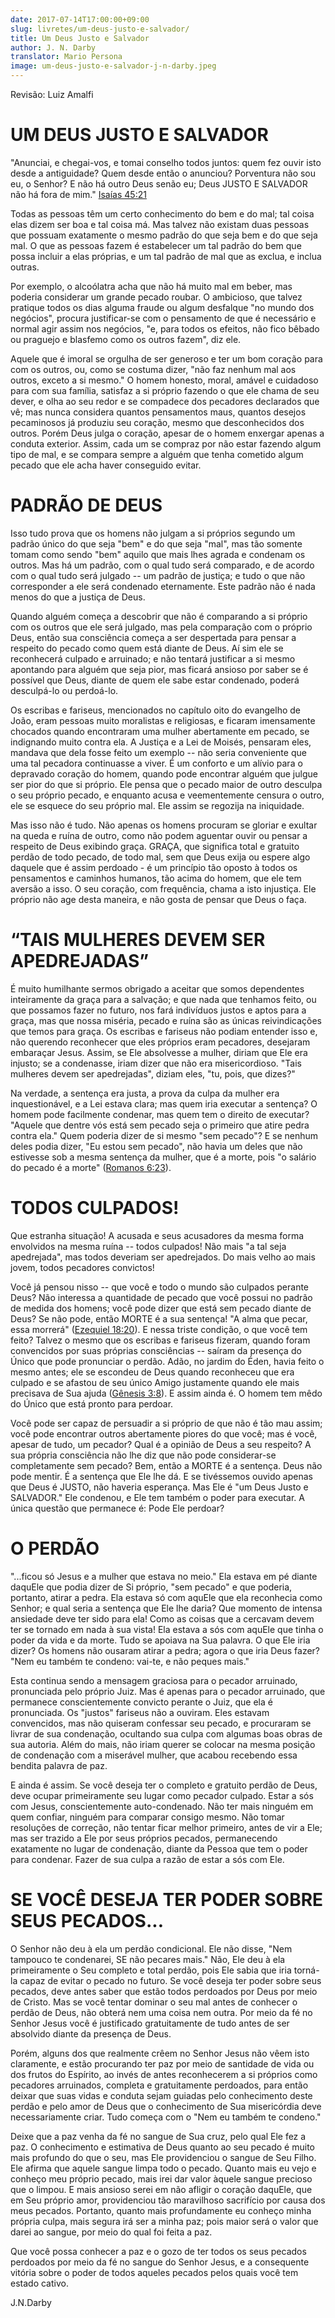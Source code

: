 ```yaml
---
date: 2017-07-14T17:00:00+09:00
slug: livretes/um-deus-justo-e-salvador/ 
title: Um Deus Justo e Salvador 
author: J. N. Darby
translator: Mario Persona
image: um-deus-justo-e-salvador-j-n-darby.jpeg
---
```


Revisão: Luiz Amalfi

UM DEUS JUSTO E SALVADOR 
========================

"Anunciai, e chegai-vos, e tomai conselho todos juntos: quem fez ouvir
isto desde a antiguidade? Quem desde então o anunciou? Porventura não
sou eu, o Senhor? E não há outro Deus senão eu; Deus JUSTO E SALVADOR
não há fora de mim." [Isaías
45:21](http://bibliaonline.com.br/acf/is/45/21)

Todas as pessoas têm um certo conhecimento do bem e do mal; tal coisa
elas dizem ser boa e tal coisa má. Mas talvez não existam duas pessoas
que possuam exatamente o mesmo padrão do que seja bem e do que seja mal.
O que as pessoas fazem é estabelecer um tal padrão do bem que possa
incluir a elas próprias, e um tal padrão de mal que as exclua, e inclua
outras.

Por exemplo, o alcoólatra acha que não há muito mal em beber, mas
poderia considerar um grande pecado roubar. O ambicioso, que talvez
pratique todos os dias alguma fraude ou algum desfalque "no mundo dos
negócios", procura justificar-se com o pensamento de que é necessário e
normal agir assim nos negócios, "e, para todos os efeitos, não fico
bêbado ou praguejo e blasfemo como os outros fazem", diz ele.

Aquele que é imoral se orgulha de ser generoso e ter um bom coração para
com os outros, ou, como se costuma dizer, "não faz nenhum mal aos
outros, exceto a si mesmo." O homem honesto, moral, amável e cuidadoso
para com sua família, satisfaz a si próprio fazendo o que ele chama de
seu dever, e olha ao seu redor e se compadece dos pecadores declarados
que vê; mas nunca considera quantos pensamentos maus, quantos desejos
pecaminosos já produziu seu coração, mesmo que desconhecidos dos outros.
Porém Deus julga o coração, apesar de o homem enxergar apenas a conduta
exterior. Assim, cada um se compraz por não estar fazendo algum tipo de
mal, e se compara sempre a alguém que tenha cometido algum pecado que
ele acha haver conseguido evitar.

PADRÃO DE DEUS 
==============

Isso tudo prova que os homens não julgam a si próprios segundo um padrão
único do que seja "bem" e do que seja "mal", mas tão somente tomam como
sendo "bem" aquilo que mais lhes agrada e condenam os outros. Mas há um
padrão, com o qual tudo será comparado, e de acordo com o qual tudo será
julgado -- um padrão de justiça; e tudo o que não corresponder a ele
será condenado eternamente. Este padrão não é nada menos do que a
justiça de Deus.

Quando alguém começa a descobrir que não é comparando a si próprio com
os outros que ele será julgado, mas pela comparação com o próprio Deus,
então sua consciência começa a ser despertada para pensar a respeito do
pecado como quem está diante de Deus. Aí sim ele se reconhecerá culpado
e arruinado; e não tentará justificar a si mesmo apontando para alguém
que seja pior, mas ficará ansioso por saber se é possível que Deus,
diante de quem ele sabe estar condenado, poderá desculpá-lo ou
perdoá-lo.

Os escribas e fariseus, mencionados no capítulo oito do evangelho de
João, eram pessoas muito moralistas e religiosas, e ficaram imensamente
chocados quando encontraram uma mulher abertamente em pecado, se
indignando muito contra ela. A Justiça e a Lei de Moisés, pensaram eles,
mandava que dela fosse feito um exemplo -- não seria conveniente que uma
tal pecadora continuasse a viver. É um conforto e um alívio para o
depravado coração do homem, quando pode encontrar alguém que julgue ser
pior do que si próprio. Ele pensa que o pecado maior de outro desculpa o
seu próprio pecado, e enquanto acusa e veementemente censura o outro,
ele se esquece do seu próprio mal. Ele assim se regozija na iniquidade.

Mas isso não é tudo. Não apenas os homens procuram se gloriar e exultar
na queda e ruína de outro, como não podem aguentar ouvir ou pensar a
respeito de Deus exibindo graça. GRAÇA, que significa total e gratuito
perdão de todo pecado, de todo mal, sem que Deus exija ou espere algo
daquele que é assim perdoado - é um princípio tão oposto à todos os
pensamentos e caminhos humanos, tão acima do homem, que ele tem aversão
a isso. O seu coração, com frequência, chama a isto injustiça. Ele
próprio não age desta maneira, e não gosta de pensar que Deus o faça.

“TAIS MULHERES DEVEM SER APEDREJADAS” 
=====================================

É muito humilhante sermos obrigado a aceitar que somos dependentes
inteiramente da graça para a salvação; e que nada que tenhamos feito, ou
que possamos fazer no futuro, nos fará indivíduos justos e aptos para a
graça, mas que nossa miséria, pecado e ruína são as únicas
reivindicações que temos para graça. Os escribas e fariseus não podiam
entender isso e, não querendo reconhecer que eles próprios eram
pecadores, desejaram embaraçar Jesus. Assim, se Ele absolvesse a mulher,
diriam que Ele era injusto; se a condenasse, iriam dizer que não era
misericordioso. "Tais mulheres devem ser apedrejadas", diziam eles, "tu,
pois, que dizes?"

Na verdade, a sentença era justa, a prova da culpa da mulher era
inquestionável, e a Lei estava clara; mas quem iria executar a sentença?
O homem pode facilmente condenar, mas quem tem o direito de executar?
"Aquele que dentre vós está sem pecado seja o primeiro que atire pedra
contra ela." Quem poderia dizer de si mesmo "sem pecado"? E se nenhum
deles podia dizer, "Eu estou sem pecado", não havia um deles que não
estivesse sob a mesma sentença da mulher, que é a morte, pois "o salário
do pecado é a morte" ([Romanos
6:23](http://bibliaonline.com.br/acf/rm/6/23)).

TODOS CULPADOS! 
===============

Que estranha situação! A acusada e seus acusadores da mesma forma
envolvidos na mesma ruína -- todos culpados! Não mais "a tal seja
apedrejada", mas todos deveriam ser apedrejados. Do mais velho ao mais
jovem, todos pecadores convictos!

Você já pensou nisso -- que você e todo o mundo são culpados perante
Deus? Não interessa a quantidade de pecado que você possui no padrão de
medida dos homens; você pode dizer que está sem pecado diante de Deus?
Se não pode, então MORTE é a sua sentença! "A alma que pecar, essa
morrerá" ([Ezequiel 18:20](http://bibliaonline.com.br/acf/ez/18/20)). E nessa
triste condição, o que você tem feito? Talvez o mesmo que os escribas e
fariseus fizeram, quando foram convencidos por suas próprias
consciências -- saíram da presença do Único que pode pronunciar o
perdão. Adão, no jardim do Éden, havia feito o mesmo antes; ele se
escondeu de Deus quando reconheceu que era culpado e se afastou de seu
único Amigo justamente quando ele mais precisava de Sua ajuda ([Gênesis
3:8](http://bibliaonline.com.br/acf/gn/3/8)). E assim ainda é. O homem
tem mêdo do Único que está pronto para perdoar.

Você pode ser capaz de persuadir a si próprio de que não é tão mau
assim; você pode encontrar outros abertamente piores do que você; mas é
você, apesar de tudo, um pecador? Qual é a opinião de Deus a seu
respeito? A sua própria consciência não lhe diz que não pode
considerar-se completamente sem pecado? Bem, então a MORTE é a sentença.
Deus não pode mentir. É a sentença que Ele lhe dá. E se tivéssemos
ouvido apenas que Deus é JUSTO, não haveria esperança. Mas Ele é "um
Deus Justo e SALVADOR." Ele condenou, e Ele tem também o poder para
executar. A única questão que permanece é: Pode Ele perdoar?

O PERDÃO 
========

"...ficou só Jesus e a mulher que estava no meio." Ela estava em pé
diante daquEle que podia dizer de Si próprio, "sem pecado" e que
poderia, portanto, atirar a pedra. Ela estava só com aquEle que ela
reconhecia como Senhor; e qual seria a sentença que Ele lhe daria? Que
momento de intensa ansiedade deve ter sido para ela! Como as coisas que
a cercavam devem ter se tornado em nada à sua vista! Ela estava a sós
com aquEle que tinha o poder da vida e da morte. Tudo se apoiava na Sua
palavra. O que Ele iria dizer? Os homens não ousaram atirar a pedra;
agora o que iria Deus fazer? "Nem eu também te condeno: vai-te, e não
peques mais."

Esta continua sendo a mensagem graciosa para o pecador arruinado,
pronunciada pelo próprio Juiz. Mas é apenas para o pecador arruinado,
que permanece conscientemente convicto perante o Juiz, que ela é
pronunciada. Os "justos" fariseus não a ouviram. Eles estavam
convencidos, mas não quiseram confessar seu pecado, e procuraram se
livrar de sua condenação, ocultando sua culpa com algumas boas obras de
sua autoria. Além do mais, não iriam querer se colocar na mesma posição
de condenação com a miserável mulher, que acabou recebendo essa bendita
palavra de paz.

E ainda é assim. Se você deseja ter o completo e gratuito perdão de
Deus, deve ocupar primeiramente seu lugar como pecador culpado. Estar a
sós com Jesus, conscientemente auto-condenado. Não ter mais ninguém em
quem confiar, ninguém para comparar consigo mesmo. Não tomar resoluções
de correção, não tentar ficar melhor primeiro, antes de vir a Ele; mas
ser trazido a Ele por seus próprios pecados, permanecendo exatamente no
lugar de condenação, diante da Pessoa que tem o poder para condenar.
Fazer de sua culpa a razão de estar a sós com Ele.

SE VOCÊ DESEJA TER PODER SOBRE SEUS PECADOS... 
==============================================

O Senhor não deu à ela um perdão condicional. Ele não disse, "Nem
tampouco te condenarei, SE não pecares mais." Não, Ele deu à ela
primeiramente o Seu completo e total perdão, pois Ele sabia que iria
torná-la capaz de evitar o pecado no futuro. Se você deseja ter poder
sobre seus pecados, deve antes saber que estão todos perdoados por Deus
por meio de Cristo. Mas se você tentar dominar o seu mal antes de
conhecer o perdão de Deus, não obterá nem uma coisa nem outra. Por meio
da fé no Senhor Jesus você é justificado gratuitamente de tudo antes de
ser absolvido diante da presença de Deus.

Porém, alguns dos que realmente crêem no Senhor Jesus não vêem isto
claramente, e estão procurando ter paz por meio de santidade de vida ou
dos frutos do Espírito, ao invés de antes reconhecerem a si próprios
como pecadores arruinados, completa e gratuitamente perdoados, para
então deixar que suas vidas e conduta sejam guiadas pelo conhecimento
deste perdão e pelo amor de Deus que o conhecimento de Sua misericórdia
deve necessariamente criar. Tudo começa com o "Nem eu também te
condeno."

Deixe que a paz venha da fé no sangue de Sua cruz, pelo qual Ele fez a
paz. O conhecimento e estimativa de Deus quanto ao seu pecado é muito
mais profundo do que o seu, mas Ele providenciou o sangue de Seu Filho.
Ele afirma que aquele sangue limpa todo o pecado. Quanto mais eu vejo e
conheço meu próprio pecado, mais irei dar valor àquele sangue precioso
que o limpou. E mais ansioso serei em não afligir o coração daquEle, que
em Seu próprio amor, providenciou tão maravilhoso sacrifício por causa
dos meus pecados. Portanto, quanto mais profundamente eu conheço minha
própria culpa, mais segura irá ser a minha paz; pois maior será o valor
que darei ao sangue, por meio do qual foi feita a paz.

Que você possa conhecer a paz e o gozo de ter todos os seus pecados
perdoados por meio da fé no sangue do Senhor Jesus, e a consequente
vitória sobre o poder de todos aqueles pecados pelos quais você tem
estado cativo.

J.N.Darby
